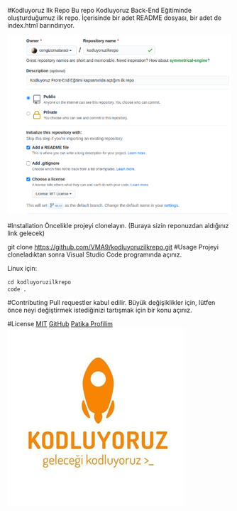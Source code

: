 #Kodluyoruz Ilk Repo
Bu repo Kodluyoruz Back-End Eğitiminde oluşturduğumuz ilk repo. İçerisinde bir adet README dosyası, bir adet de index.html barındırıyor.

![örnek1](https://raw.githubusercontent.com/Kodluyoruz/taskforce/main/git/odev1/figures/github.png)

#Installation
Öncelikle projeyi clonelayın. (Buraya sizin reponuzdan aldığınız link gelecek)

git clone https://github.com/VMA9/kodluyoruzilkrepo.git
#Usage
Projeyi cloneladıktan sonra Visual Studio Code programında açınız.

Linux için:
```
cd kodluyoruzilkrepo
code .
```
#Contributing
Pull requestler kabul edilir. Büyük değişiklikler için, lütfen önce neyi değiştirmek istediğinizi tartışmak için bir konu açınız.

#License
[MIT](https://github.com/VMA9/kodluyoruzilkrepo/blob/main/LICENSE)
[GitHub](https://github.com/VMA9)
[Patika Profilim](https://app.patika.dev/vma)
![kodluyoruz](https://raw.githubusercontent.com/Kodluyoruz/taskforce/git/git/markdown-nedir-nasil-kullaniriz-/figures/kodluyoruz_logo.jpg)
